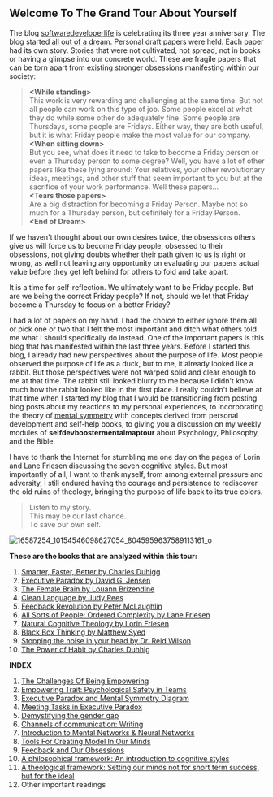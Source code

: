## Welcome To The Grand Tour About Yourself

The blog [softwaredeveloperlife](https://softwaredeveloperlife.blogspot.com/) is celebrating its three year anniversary. The blog started [all out of a dream](https://softwaredeveloperlife.blogspot.com/2014/02/a-nothing-person-thursday-person-friday.html). Personal draft papers were held. Each paper had its own story. Stories that were not cultivated, not spread, not in books or having a glimpse into our concrete world. These are fragile papers that can be torn apart from existing stronger obsessions manifesting within our society:

> **\<While standing\><br>**
> This work is very rewarding and challenging at the same time. But not all people can work on this type of job. Some people excel at what they do while some other do adequately fine. Some people are Thursdays, some people are Fridays. Either way, they are both useful, but it is what Friday people make the most value for our company.
> **<br>\<When sitting down\><br>**
> But you see, what does it need to take to become a Friday person or even a Thursday person to some degree? Well, you have a lot of other papers like these lying around: Your relatives, your other revolutionary ideas, meetings, and other stuff that seem important to you but at the sacrifice of your work performance. Well these papers...
> **<br>\<Tears those papers\><br>**
> Are a big distraction for becoming a Friday Person. Maybe not so much for a Thursday person, but definitely for a Friday Person.
> **<br>\<End of Dream\><br>**

If we haven't thought about our own desires twice, the obsessions others give us will force us to become Friday people, obsessed to their obsessions, not giving doubts whether their path given to us is right or wrong, as well not leaving any opportunity on evaluating our papers actual value before they get left behind for others to fold and take apart.

It is a time for self-reflection. We ultimately want to be Friday people. But are we being the correct Friday people? If not, should we let that Friday become a Thursday to focus on a better Friday?

I had a lot of papers on my hand. I had the choice to either ignore them all or pick one or two that I felt the most important and ditch what others told me what I should specifically do instead. One of the important papers is this blog that has manifested within the last three years. Before I started this blog, I already had new perspectives about the purpose of life. Most people observed the purpose of life as a duck, but to me, it already looked like a rabbit. But those perspectives were not warped solid and clear enough to me at that time. The rabbit still looked blurry to me because I didn't know much how the rabbit looked like in the first place. I really couldn't believe at that time when I started my blog that I would be transitioning from posting blog posts about my reactions to my personal experiences, to incorporating the theory of [mental symmetry](www.mentalsymmetry.com) with concepts derived from personal development and self-help books, to giving you a discussion on my weekly modules of **selfdevboostermentalmaptour** about Psychology, Philosophy, and the Bible.

I have to thank the Internet for stumbling me one day on the pages of Lorin and Lane Friesen discussing the seven cognitive styles. But most importantly of all, I want to thank myself, from among external pressure and adversity, I still endured having the courage and persistence to rediscover the old ruins of theology, bringing the purpose of life back to its true colors.

>Listen to my story.<br>
>This may be our last chance.<br> 
>To save our own self.

![16587254_10154546098627054_8045959637589113161_o](https://cloud.githubusercontent.com/assets/12673581/23883636/57a2950e-08a3-11e7-8bc0-e0346de4187f.jpg)

**These are the books that are analyzed within this tour:**<br>

1. [Smarter, Faster, Better by Charles Duhigg](https://www.amazon.com/Smarter-Faster-Better-Productive-Business/dp/081299339X)<br>
2. [Executive Paradox by David G. Jensen](https://www.amazon.com/Executives-Paradox-David-Jensen-ebook/dp/B00HSCHTOS)<br>
3. [The Female Brain by Louann Brizendine](https://www.amazon.com/Female-Brain-Louann-Brizendine-ebook/dp/B000URWYT8)<br>
4. [Clean Language by Judy Rees](https://www.amazon.com/Clean-Language-Revealing-metaphors-opening-ebook/dp/B008CPIWIC)<br>
5. [Feedback Revolution by Peter McLaughlin](https://www.amazon.com/Feedback-Revolution-Conversations-EFFECTIVE-FEEDBACK/dp/0615890881/)<br>
6. [All Sorts of People: Ordered Complexity by Lane Friesen](https://www.amazon.com/All-Sorts-People-Ordered-Complexity/dp/1412089417)<br>
7. [Natural Cognitive Theology by Lorin Friesen](https://www.amazon.com/Natural-Cognitive-Theology-Andrew-Friesen/dp/0987978519)<br>
8. [Black Box Thinking by Matthew Syed](https://www.amazon.com/Black-Box-Thinking-People-Mistakes-But/dp/1591848229/)<br>
9. [Stopping the noise in your head by Dr. Reid Wilson](https://www.amazon.com/Stopping-Noise-Your-Head-Wilson/dp/0757319068)<br>
10. [The Power of Habit by Charles Duhhig](https://www.amazon.com/Power-Habit-What-Life-Business/dp/081298160X)

**INDEX**

1. [The Challenges Of Being Empowering](https://github.com/softdevlife/contributed_articles/blob/master/selfdevboostermentalmaptour/week1.md)<br> 
2. [Empowering Trait: Psychological Safety in Teams](https://github.com/softdevlife/contributed_articles/blob/master/selfdevboostermentalmaptour/week2.md)<br>
3. [Executive Paradox and Mental Symmetry Diagram](https://github.com/softdevlife/contributed_articles/blob/master/selfdevboostermentalmaptour/week3.md)<br>
4. [Meeting Tasks in Executive Paradox](https://github.com/softdevlife/contributed_articles/blob/master/selfdevboostermentalmaptour/week4.md)<br>
5. [Demystifying the gender gap](https://github.com/softdevlife/contributed_articles/blob/master/selfdevboostermentalmaptour/week5.md)<br>
6. [Channels of communication: Writing](https://github.com/softdevlife/contributed_articles/blob/master/selfdevboostermentalmaptour/week6.md)<br> 
7. [Introduction to Mental Networks & Neural Networks](https://github.com/softdevlife/contributed_articles/blob/master/selfdevboostermentalmaptour/week7.md)<br>
8. [Tools For Creating Model In Our Minds](https://github.com/softdevlife/contributed_articles/blob/master/selfdevboostermentalmaptour/week8.md)<br> 
9. [Feedback and Our Obsessions](https://github.com/softdevlife/contributed_articles/blob/master/selfdevboostermentalmaptour/week9.md)<br> 
10. [A philosophical framework: An introduction to cognitive styles](https://github.com/softdevlife/contributed_articles/blob/master/selfdevboostermentalmaptour/week_10.md)<br> 
11. [A theological framework: Setting our minds not for short term success, but for the ideal](https://github.com/softdevlife/contributed_articles/blob/master/selfdevboostermentalmaptour/week_11.md)<br>
12. Other important readings 
